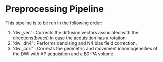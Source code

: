 # Preprocessing Pipeline

This pipeline is to be run in the following order:
1. 'dwi_vec'  : Corrects the diffusion vectors associated with the directions(bvecs) in case the acquisition has a rotation.
2. 'dwi_dn4'  : Performs denoising and N4 bias field correction.
3. 'dwi_corr' : Corrects the geometric and movement inhomogeneities of the DWI with AP acquisition and a B0-PA volume. 
